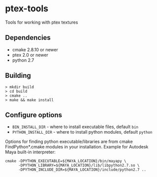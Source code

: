 ptex-tools
==========

Tools for working with ptex textures

Dependencies
------------

- cmake 2.8.10 or newer
- ptex 2.0 or newer
- python 2.7

Building
--------

```
> mkdir build
> cd build
> cmake ..
> make && make install
```

Configure options
-----------------

- `BIN_INSTALL_DIR` - where to install executable files, default `bin`
- `PYTHON_INSTALL_DIR` - where to install python modules, default `python`

Options for finding python executable/libraries are from cmake FindPython*.cmake modules
in your installation.
Example for Autodesk Maya built-in interpreter:

```
cmake -DPYTHON_EXECUTABLE=${MAYA_LOCATION}/bin/mayapy \
      -DPYTHON_LIBRARY=${MAYA_LOCATION}/lib/libpython2.7.so \
      -DPYTHON_INCLUDE_DIR=${MAYA_LOCATION}/include/python2.7 ..
```


